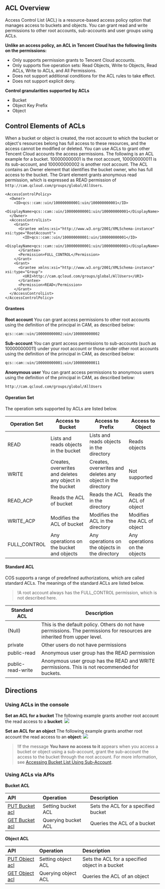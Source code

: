 ## ACL Overview
Access Control List (ACL) is a resource-based access policy option that manages access to buckets and objects. You can grant read and write permissions to other root accounts, sub-accounts and user groups using ACLs.

**Unlike an access policy, an ACL in Tencent Cloud has the following limits on the permissions:**
- Only supports permission grants to Tencent Cloud accounts.
- Only supports five operation sets: Read Objects, Write to Objects, Read ACLs, Write to ACLs, and All Permissions.
- Does not support additional conditions for the ACL rules to take effect.
- Does not support explicit deny.

**Control granularities supported by ACLs**
- Bucket
- Object Key Prefix
- Object

## Control Elements of ACLs
When a bucket or object is created, the root account to which the bucket or object's resources belong has full access to these resources, and the access cannot be modified or deleted. You can use ACLs to grant other Tencent Cloud accounts the access permissions.
The following is an ACL example for a bucket. 100000000001 is the root account, 100000000011 is its sub-account, and 100000000002 is another root account. The ACL contains an Owner element that identifies the bucket owner, who has full access to the bucket. The Grant element grants anonymous read permission, which is expressed as READ permission of `http://cam.qcloud.com/groups/global/AllUsers`.

```shell
<AccessControlPolicy>
  <Owner>
    <ID>qcs::cam::uin/100000000001:uin/100000000001</ID>
    <DisplayName>qcs::cam::uin/100000000001:uin/100000000001</DisplayName>
  </Owner>
  <AccessControlList>
    <Grant>
      <Grantee xmlns:xsi="http://www.w3.org/2001/XMLSchema-instance" xsi:type="RootAccount">
        <ID>qcs::cam::uin/100000000001:uin/100000000001</ID>
        <DisplayName>qcs::cam::uin/100000000001:uin/100000000001</DisplayName>
      </Grantee>
      <Permission>FULL_CONTROL</Permission>
    </Grant>
    <Grant>
      <Grantee xmlns:xsi="http://www.w3.org/2001/XMLSchema-instance" xsi:type="Group">
        <URI>http://cam.qcloud.com/groups/global/AllUsers</URI>
      </Grantee>
      <Permission>READ</Permission>
    </Grant>
  </AccessControlList>
</AccessControlPolicy>
```



#### Grantees
**Root account**
You can grant access permissions to other root accounts using the definition of the principal in CAM, as described below:
```bash
qcs::cam::uin/100000000002:uin/100000000002
```

**Sub-account**
You can grant access permissions to sub-accounts (such as 100000000011) under your root account or those under other root accounts using the definition of the principal in CAM, as described below:
```bash
qcs::cam::uin/100000000001:uin/100000000011
```

**Anonymous user**
You can grant access permissions to anonymous users using the definition of the principal in CAM, as described below:
```bash
http://cam.qcloud.com/groups/global/AllUsers
```

#### Operation Set
The operation sets supported by ACLs are listed below.

| Operation Set | Access to Bucket | Access to Prefix | Access to Object |
| ------------ | ----------------- | ---------------- | --------- |
| READ | Lists and reads objects in the bucket | Lists and reads objects in the directory | Reads objects |
| WRITE | Creates, overwrites and deletes any object in the bucket | Creates, overwrites and deletes any object in the directory | Not supported |
| READ_ACP | Reads the ACL of bucket | Reads the ACL in the directory | Reads the ACL of object |
| WRITE_ACP | Modifies the ACL of bucket | Modifies the ACL in the directory | Modifies the ACL of object |
| FULL_CONTROL | Any operations on the bucket and objects | Any operations on the objects in the directory | Any operations on the objects |

#### Standard ACL
COS supports a range of predefined authorizations, which are called standard ACLs. The meanings of the standard ACLs are listed below.

>!A root account always has the FULL_CONTROL permission, which is not described here.

| Standard ACL            | Description |
| ----------------- | --------------------------------------- |
| (Null) | This is the default policy. Others do not have permissions. The permissions for resources are inherited from upper level. |
| private | Other users do not have permissions |
| public-read | Anonymous user group has the READ permission |
| public-read-write | Anonymous user group has the READ and WRITE permissions. This is not recommended for buckets. |

## Directions

### Using ACLs in the console

**Set an ACL for a bucket**
The following example grants another root account the read access to a **bucket**:
![](https://main.qcloudimg.com/raw/d7fdfdcf75abd5b34fa3fc704f134ed1.png)

**Set an ACL for an object**
The following example grants another root account the read access to an **object**:
![](https://main.qcloudimg.com/raw/436257b395fd84afe85a5448d9b3280c.png)

>!If the message **You have no access to it** appears when you access a bucket or object using a sub-account, grant the sub-account the access to the bucket through the root account. For more information, see [Accessing Bucket List Using Sub-Account](https://intl.cloud.tencent.com/document/product/436/17061).

### Using ACLs via APIs

**Bucket ACL**

| API | Operation | Description |
| :----------------------------------------------------------- | :------------- | :-------------------------------------- |
| [PUT Bucket acl](https://intl.cloud.tencent.com/document/product/436/7737) | Setting bucket ACL | Sets the ACL for a specified bucket |
| [GET Bucket acl](https://intl.cloud.tencent.com/document/product/436/7733) | Querying bucket ACL | Queries the ACL of a bucket |

**Object ACL**

| API | Operation | Description |
| :----------------------------------------------------------- | :----------- | :-------------------------------------------- |
| [PUT Object acl](https://intl.cloud.tencent.com/document/product/436/7748) | Setting object ACL | Sets the ACL for a specified object in a bucket |
| [GET Object acl](https://intl.cloud.tencent.com/document/product/436/7744) | Querying object ACL | Queries the ACL of an object |

